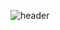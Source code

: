 ![header](https://capsule-render.vercel.app/api?type=transparent&fontColor=028a0f&text=RektPunk&height=150&fontSize=60&desc=IsComing&descAlignY=75&descAlign=60)
